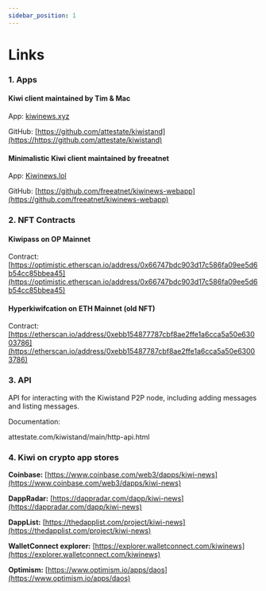 ```yaml
---
sidebar_position: 1
---
```


# Links

### 1. Apps

#### Kiwi client maintained by Tim & Mac

App: <u>[kiwinews.xyz](https://kiwinews.xyz)</u>

GitHub: <u>[https://github.com/attestate/kiwistand](https://https://github.com/attestate/kiwistand)</u>

#### Minimalistic Kiwi client maintained by freeatnet

App: <u>[Kiwinews.lol](https://kiwinews.lol)</u>

GitHub: <u>[https://github.com/freeatnet/kiwinews-webapp](https://github.com/freeatnet/kiwinews-webapp)</u>

### 2. NFT Contracts

#### Kiwipass on OP Mainnet

Contract: <u>[https://optimistic.etherscan.io/address/0x66747bdc903d17c586fa09ee5d6b54cc85bbea45](https://optimistic.etherscan.io/address/0x66747bdc903d17c586fa09ee5d6b54cc85bbea45)</u>

#### Hyperkiwifcation on ETH Mainnet (old NFT)

Contract:<u>[https://etherscan.io/address/0xebb154877787cbf8ae2ffe1a6cca5a50e63003786](https://etherscan.io/address/0xebb15487787cbf8ae2ffe1a6cca5a50e63003786)</u>

### 3. API

API for interacting with the Kiwistand P2P node, including adding messages and listing messages.

Documentation:

attestate.com/kiwistand/main/http-api.html

### 4. Kiwi on crypto app stores

**Coinbase:** <u>[https://www.coinbase.com/web3/dapps/kiwi-news](https://www.coinbase.com/web3/dapps/kiwi-news)</u>

**DappRadar:** <u>[https://dappradar.com/dapp/kiwi-news](https://dappradar.com/dapp/kiwi-news)</u>

**DappList:** <u>[https://thedapplist.com/project/kiwi-news](https://thedapplist.com/project/kiwi-news)</u>

**WalletConnect explorer:** <u>[https://explorer.walletconnect.com/kiwinews](https://explorer.walletconnect.com/kiwinews)</u>

**Optimism:** <u>[https://www.optimism.io/apps/daos](https://www.optimism.io/apps/daos)</u>
